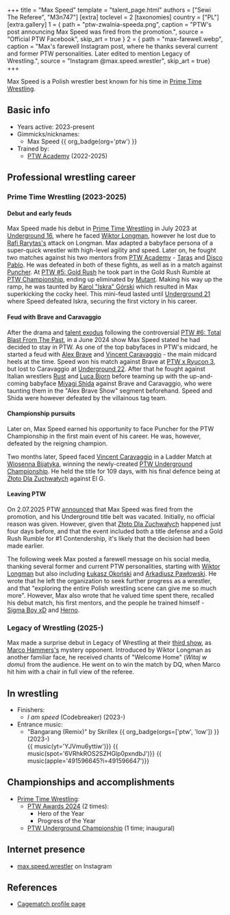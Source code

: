 +++
title = "Max Speed"
template = "talent_page.html"
authors = ["Sewi The Referee", "M3n747"]
[extra]
toclevel = 2
[taxonomies]
country = ["PL"]
[extra.gallery]
1 = { path = "ptw-zwalnia-speeda.png", caption = "PTW's post announcing Max Speed was fired from the promotion.", source = "Official PTW Facebook", skip_art = true }
2 = { path = "max-farewell.webp", caption = "Max's farewell Instagram post, where he thanks several current and former PTW personalities. Later edited to mention Legacy of Wrestling.", source = "Instagram @max.speed.wrestler", skip_art = true}
+++

Max Speed is a Polish wrestler best known for his time in [Prime Time Wrestling](@/o/ptw.md).

## Basic info

* Years active: 2023-present
* Gimmicks/nicknames:
  - Max Speed {{ org_badge(org='ptw') }}
* Trained by:
  - [PTW Academy](@/o/ptw-academy.md) (2022-2025)

## Professional wrestling career

### Prime Time Wrestling (2023-2025)

#### Debut and early feuds

Max Speed made his debut in [Prime Time Wrestling](@/o/ptw.md) in July 2023 at [Underground 16](@/e/ptw/2023-07-30-ptw-underground-16.md), where he faced [Wiktor Longman](@/w/wiktor-longman.md), however he lost due to [Rafi Rarytas's](@/w/rafi.md) attack on Longman.
Max adapted a babyface persona of a super-quick wrestler with high-level agility and speed.
Later on, he fought two matches against his two mentors from [PTW Academy](@/o/ptw-academy.md) - [Taras](@/w/taras.md) and [Disco Pablo](@/w/disco-pablo.md).
He was defeated in both of these fights, as well as in a match against [Puncher](@/w/puncher.md).
At [PTW #5: Gold Rush](@/e/ptw/2024-02-03-ptw-5-gold-rush.md) he took part in the Gold Rush Rumble at [PTW Championship](@/c/ptw-championship.md), ending up eliminated by [Mutant](@/w/mutant.md).
Making his way up the ramp, he was taunted by [Karol "Iskra" Górski](@/w/iskra.md) which resulted in Max superkicking the cocky heel. This mini-feud lasted until [Underground 21](@/e/ptw/2024-04-13-ptw-underground-21.md) where Speed defeated Iskra, securing the first victory in his career.

#### Feud with Brave and Caravaggio

After the drama and [talent exodus](@/a/ptw-exits.md) following the controversial [PTW #6: Total Blast From The Past](@/e/ptw/2024-05-11-ptw-6.md), in a June 2024 show Max Speed stated he had decided to stay in PTW.
As one of the top babyfaces in PTW's midcard, he started a feud with [Alex Brave](@/w/alex-brave.md) and [Vincent Caravaggio](@/w/vincent-caravaggio.md) - the main midcard heels at the time.
Speed won his match against Brave at [PTW x Ryucon 3](@/e/ptw/2024-07-07-ptw-x-ryucon.md), but lost to Caravaggio at [Underground 22](@/e/ptw/2024-08-25-ptw-underground-22.md). After that he fought against Italian wrestlers [Rust](@/w/rust.md) and [Luca Bjorn](@/w/luca-bjorn.md) before teaming up with the up-and-coming babyface [Miyagi Shida](@/w/miyagi-shida.md) against Brave and Caravaggio, who were taunting them in the "Alex Brave Show" segment beforehand. Speed and Shida were however defeated by the villainous tag team.

#### Championship pursuits

Later on, Max Speed earned his opportunity to face Puncher for the PTW Championship in the first main event of his career. He was, however, defeated by the reigning champion.

Two months later, Speed faced [Vincent Caravaggio](@/w/vincent-caravaggio.md) in a Ladder Match at [Wiosenna Bijatyka](@/e/ptw/2025-03-15-ptw-wiosenna-bijatyka.md), winning the newly-created [PTW Underground Championship](@/c/ptw-underground-championship.md). He held the title for 109 days, with his final defence being at [Złoto Dla Zuchwałych](@/e/ptw/2025-06-28-ptw-zloto-dla-zuchwalych.md) against El G.

#### Leaving PTW

On 2.07.2025 PTW [announced][speed-zwolniony] that Max Speed was fired from the promotion, and his Underground title belt was vacated. Initially, no official reason was given. However, given that [Złoto Dla Zuchwałych](@/e/ptw/2025-06-28-ptw-zloto-dla-zuchwalych.md) happened just four days before, and that the event included both a title defense and a Gold Rush Rumble for #1 Contendership, it's likely that the decision had been made earlier.

The following week Max posted a farewell message on his social media, thanking several former and current PTW personalities, starting with [Wiktor Longman](@/w/wiktor-longman.md) but also including [Łukasz Okoński](@/w/lukasz-okonski.md) and [Arkadiusz Pawłowski](@/w/pan-pawlowski.md). He wrote that he left the organization to seek further progress as a wrestler, and that "exploring the entire Polish wrestling scene can give me so much more". However, Max also wrote that he valued time spent there, recalled his debut match, his first mentors, and the people he trained himself - [Sigma Boy xD](@/w/sigma-boy.md) and [Herno](@/w/sedzia-herno.md).

### Legacy of Wrestling (2025-)

Max made a surprise debut in Legacy of Wrestling at their [third show](@/e/low/2025-07-11-low-3.md), as [Marco Hammers's](@/w/marco-hammers.md) mystery opponent. Introduced by Wiktor Longman as another familiar face, he received chants of "Welcome Home" (_Witaj w domu_) from the audience. He went on to win the match by DQ, when Marco hit him with a chair in full view of the referee.

## In wrestling

* Finishers:
  - _I am speed_ (Codebreaker) (2023-)
* Entrance music:
  - "Bangarang (Remix)" by Skrillex
    {{ org_badge(orgs=['ptw', 'low']) }} (2023-) <br>
    {{ music(yt='YJVmu6yttiw')}}
    {{ music(spot='6VRhkROS2SZHGlp0pxndbJ')}}
    {{ music(apple='491596645?i=491596647')}}

## Championships and accomplishments

* [Prime Time Wrestling](@/o/ptw.md):
  - [PTW Awards 2024](@/a/ptw-awards-2024.md) (2 times):
    * Hero of the Year
    * Progress of the Year
  - [PTW Underground Championship](@/c/ptw-underground-championship.md) (1 time; inaugural)

## Internet presence

* [max.speed.wrestler](https://www.instagram.com/max.speed.wrestler/) on Instagram

## References

* [Cagematch profile page](https://www.cagematch.net/?id=2&nr=28366)

[speed-zwolniony]: https://www.facebook.com/PrimeTimeWrestlingPL/posts/pfbid0ZLcppBjAdv8A1TJoeVynfx22y2aAjqSqZpidtMbd63qsSTF2KLeQouGnano3nidpl
